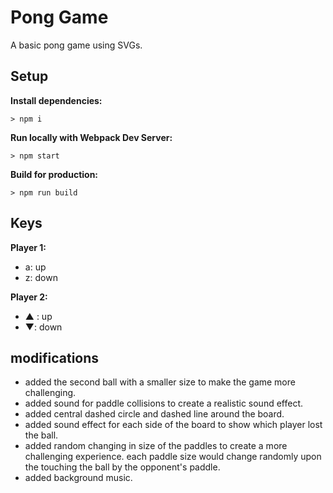 # Pong Game

A basic pong game using SVGs.

## Setup

**Install dependencies:**

`> npm i`

**Run locally with Webpack Dev Server:**

`> npm start`

**Build for production:**

`> npm run build`

## Keys

**Player 1:**
* a: up
* z: down

**Player 2:**
* ▲ : up
* ▼: down

## modifications

* added the second ball with a smaller size to make the game more challenging.
* added sound for paddle collisions to create a realistic sound effect.
* added central dashed circle and dashed line around the board.
* added sound effect for each side of the board to show which player lost the ball.
* added random changing in size of the paddles to create a more challenging experience. each paddle size would change randomly upon the touching the ball by the opponent's paddle.
* added background music.
